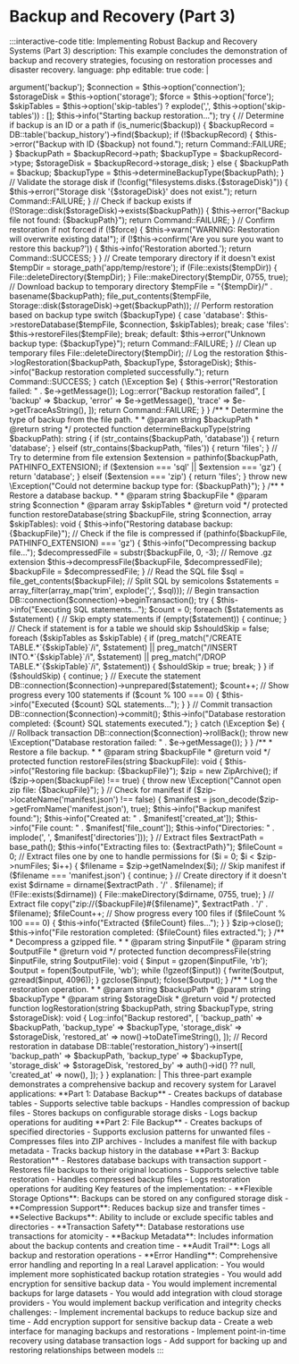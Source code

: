 # Backup and Recovery (Part 3)

:::interactive-code
title: Implementing Robust Backup and Recovery Systems (Part 3)
description: This example concludes the demonstration of backup and recovery strategies, focusing on restoration processes and disaster recovery.
language: php
editable: true
code: |
  <?php
  
  namespace App\Console\Commands;
  
  use Illuminate\Console\Command;
  use Illuminate\Support\Facades\Storage;
  use Illuminate\Support\Facades\DB;
  use Illuminate\Support\Facades\Log;
  use Illuminate\Support\Facades\File;
  use Illuminate\Support\Facades\Schema;
  use ZipArchive;
  
  class RestoreBackup extends Command
  {
      /**
       * The name and signature of the console command.
       *
       * @var string
       */
      protected $signature = 'backup:restore
                              {backup : Path to the backup file or backup ID from backup_history table}
                              {--connection=mysql : Database connection for database backups}
                              {--storage=local : Storage disk where the backup is stored}
                              {--force : Force restore without confirmation}
                              {--skip-tables= : Comma-separated list of tables to skip during database restore}';
      
      /**
       * The console command description.
       *
       * @var string
       */
      protected $description = 'Restore a backup';
      
      /**
       * Execute the console command.
       */
      public function handle()
      {
          $backup = $this->argument('backup');
          $connection = $this->option('connection');
          $storageDisk = $this->option('storage');
          $force = $this->option('force');
          $skipTables = $this->option('skip-tables') ? explode(',', $this->option('skip-tables')) : [];
          
          $this->info("Starting backup restoration...");
          
          try {
              // Determine if backup is an ID or a path
              if (is_numeric($backup)) {
                  $backupRecord = DB::table('backup_history')->find($backup);
                  
                  if (!$backupRecord) {
                      $this->error("Backup with ID {$backup} not found.");
                      return Command::FAILURE;
                  }
                  
                  $backupPath = $backupRecord->path;
                  $backupType = $backupRecord->type;
                  $storageDisk = $backupRecord->storage_disk;
              } else {
                  $backupPath = $backup;
                  $backupType = $this->determineBackupType($backupPath);
              }
              
              // Validate the storage disk
              if (!config("filesystems.disks.{$storageDisk}")) {
                  $this->error("Storage disk '{$storageDisk}' does not exist.");
                  return Command::FAILURE;
              }
              
              // Check if backup exists
              if (!Storage::disk($storageDisk)->exists($backupPath)) {
                  $this->error("Backup file not found: {$backupPath}");
                  return Command::FAILURE;
              }
              
              // Confirm restoration if not forced
              if (!$force) {
                  $this->warn("WARNING: Restoration will overwrite existing data!");
                  if (!$this->confirm('Are you sure you want to restore this backup?')) {
                      $this->info('Restoration aborted.');
                      return Command::SUCCESS;
                  }
              }
              
              // Create temporary directory if it doesn't exist
              $tempDir = storage_path('app/temp/restore');
              if (File::exists($tempDir)) {
                  File::deleteDirectory($tempDir);
              }
              File::makeDirectory($tempDir, 0755, true);
              
              // Download backup to temporary directory
              $tempFile = "{$tempDir}/" . basename($backupPath);
              file_put_contents($tempFile, Storage::disk($storageDisk)->get($backupPath));
              
              // Perform restoration based on backup type
              switch ($backupType) {
                  case 'database':
                      $this->restoreDatabase($tempFile, $connection, $skipTables);
                      break;
                  case 'files':
                      $this->restoreFiles($tempFile);
                      break;
                  default:
                      $this->error("Unknown backup type: {$backupType}");
                      return Command::FAILURE;
              }
              
              // Clean up temporary files
              File::deleteDirectory($tempDir);
              
              // Log the restoration
              $this->logRestoration($backupPath, $backupType, $storageDisk);
              
              $this->info("Backup restoration completed successfully.");
              return Command::SUCCESS;
          } catch (\Exception $e) {
              $this->error("Restoration failed: " . $e->getMessage());
              Log::error("Backup restoration failed", [
                  'backup' => $backup,
                  'error' => $e->getMessage(),
                  'trace' => $e->getTraceAsString(),
              ]);
              return Command::FAILURE;
          }
      }
      
      /**
       * Determine the type of backup from the file path.
       *
       * @param string $backupPath
       * @return string
       */
      protected function determineBackupType(string $backupPath): string
      {
          if (str_contains($backupPath, 'database')) {
              return 'database';
          } elseif (str_contains($backupPath, 'files')) {
              return 'files';
          }
          
          // Try to determine from file extension
          $extension = pathinfo($backupPath, PATHINFO_EXTENSION);
          
          if ($extension === 'sql' || $extension === 'gz') {
              return 'database';
          } elseif ($extension === 'zip') {
              return 'files';
          }
          
          throw new \Exception("Could not determine backup type for: {$backupPath}");
      }
      
      /**
       * Restore a database backup.
       *
       * @param string $backupFile
       * @param string $connection
       * @param array $skipTables
       * @return void
       */
      protected function restoreDatabase(string $backupFile, string $connection, array $skipTables): void
      {
          $this->info("Restoring database backup: {$backupFile}");
          
          // Check if the file is compressed
          if (pathinfo($backupFile, PATHINFO_EXTENSION) === 'gz') {
              $this->info("Decompressing backup file...");
              $decompressedFile = substr($backupFile, 0, -3); // Remove .gz extension
              $this->decompressFile($backupFile, $decompressedFile);
              $backupFile = $decompressedFile;
          }
          
          // Read the SQL file
          $sql = file_get_contents($backupFile);
          
          // Split SQL by semicolons
          $statements = array_filter(array_map('trim', explode(';', $sql)));
          
          // Begin transaction
          DB::connection($connection)->beginTransaction();
          
          try {
              $this->info("Executing SQL statements...");
              $count = 0;
              
              foreach ($statements as $statement) {
                  // Skip empty statements
                  if (empty($statement)) {
                      continue;
                  }
                  
                  // Check if statement is for a table we should skip
                  $shouldSkip = false;
                  foreach ($skipTables as $skipTable) {
                      if (preg_match("/CREATE TABLE.*`{$skipTable}`/i", $statement) ||
                          preg_match("/INSERT INTO.*`{$skipTable}`/i", $statement) ||
                          preg_match("/DROP TABLE.*`{$skipTable}`/i", $statement)) {
                          $shouldSkip = true;
                          break;
                      }
                  }
                  
                  if ($shouldSkip) {
                      continue;
                  }
                  
                  // Execute the statement
                  DB::connection($connection)->unprepared($statement);
                  $count++;
                  
                  // Show progress every 100 statements
                  if ($count % 100 === 0) {
                      $this->info("Executed {$count} SQL statements...");
                  }
              }
              
              // Commit transaction
              DB::connection($connection)->commit();
              $this->info("Database restoration completed: {$count} SQL statements executed.");
          } catch (\Exception $e) {
              // Rollback transaction
              DB::connection($connection)->rollBack();
              throw new \Exception("Database restoration failed: " . $e->getMessage());
          }
      }
      
      /**
       * Restore a file backup.
       *
       * @param string $backupFile
       * @return void
       */
      protected function restoreFiles(string $backupFile): void
      {
          $this->info("Restoring file backup: {$backupFile}");
          
          $zip = new ZipArchive();
          
          if ($zip->open($backupFile) !== true) {
              throw new \Exception("Cannot open zip file: {$backupFile}");
          }
          
          // Check for manifest
          if ($zip->locateName('manifest.json') !== false) {
              $manifest = json_decode($zip->getFromName('manifest.json'), true);
              $this->info("Backup manifest found:");
              $this->info("Created at: " . $manifest['created_at']);
              $this->info("File count: " . $manifest['file_count']);
              $this->info("Directories: " . implode(', ', $manifest['directories']));
          }
          
          // Extract files
          $extractPath = base_path();
          $this->info("Extracting files to: {$extractPath}");
          
          $fileCount = 0;
          
          // Extract files one by one to handle permissions
          for ($i = 0; $i < $zip->numFiles; $i++) {
              $filename = $zip->getNameIndex($i);
              
              // Skip manifest
              if ($filename === 'manifest.json') {
                  continue;
              }
              
              // Create directory if it doesn't exist
              $dirname = dirname($extractPath . '/' . $filename);
              if (!File::exists($dirname)) {
                  File::makeDirectory($dirname, 0755, true);
              }
              
              // Extract file
              copy("zip://{$backupFile}#{$filename}", $extractPath . '/' . $filename);
              $fileCount++;
              
              // Show progress every 100 files
              if ($fileCount % 100 === 0) {
                  $this->info("Extracted {$fileCount} files...");
              }
          }
          
          $zip->close();
          
          $this->info("File restoration completed: {$fileCount} files extracted.");
      }
      
      /**
       * Decompress a gzipped file.
       *
       * @param string $inputFile
       * @param string $outputFile
       * @return void
       */
      protected function decompressFile(string $inputFile, string $outputFile): void
      {
          $input = gzopen($inputFile, 'rb');
          $output = fopen($outputFile, 'wb');
          
          while (!gzeof($input)) {
              fwrite($output, gzread($input, 4096));
          }
          
          gzclose($input);
          fclose($output);
      }
      
      /**
       * Log the restoration operation.
       *
       * @param string $backupPath
       * @param string $backupType
       * @param string $storageDisk
       * @return void
       */
      protected function logRestoration(string $backupPath, string $backupType, string $storageDisk): void
      {
          Log::info("Backup restored", [
              'backup_path' => $backupPath,
              'backup_type' => $backupType,
              'storage_disk' => $storageDisk,
              'restored_at' => now()->toDateTimeString(),
          ]);
          
          // Record restoration in database
          DB::table('restoration_history')->insert([
              'backup_path' => $backupPath,
              'backup_type' => $backupType,
              'storage_disk' => $storageDisk,
              'restored_by' => auth()->id() ?? null,
              'created_at' => now(),
          ]);
      }
  }
explanation: |
  This three-part example demonstrates a comprehensive backup and recovery system for Laravel applications:
  
  **Part 1: Database Backup**
  - Creates backups of database tables
  - Supports selective table backups
  - Handles compression of backup files
  - Stores backups on configurable storage disks
  - Logs backup operations for auditing
  
  **Part 2: File Backup**
  - Creates backups of specified directories
  - Supports exclusion patterns for unwanted files
  - Compresses files into ZIP archives
  - Includes a manifest file with backup metadata
  - Tracks backup history in the database
  
  **Part 3: Backup Restoration**
  - Restores database backups with transaction support
  - Restores file backups to their original locations
  - Supports selective table restoration
  - Handles compressed backup files
  - Logs restoration operations for auditing
  
  Key features of the implementation:
  
  - **Flexible Storage Options**: Backups can be stored on any configured storage disk
  - **Compression Support**: Reduces backup size and transfer times
  - **Selective Backups**: Ability to include or exclude specific tables and directories
  - **Transaction Safety**: Database restorations use transactions for atomicity
  - **Backup Metadata**: Includes information about the backup contents and creation time
  - **Audit Trail**: Logs all backup and restoration operations
  - **Error Handling**: Comprehensive error handling and reporting
  
  In a real Laravel application:
  - You would implement more sophisticated backup rotation strategies
  - You would add encryption for sensitive backup data
  - You would implement incremental backups for large datasets
  - You would add integration with cloud storage providers
  - You would implement backup verification and integrity checks
challenges:
  - Implement incremental backups to reduce backup size and time
  - Add encryption support for sensitive backup data
  - Create a web interface for managing backups and restorations
  - Implement point-in-time recovery using database transaction logs
  - Add support for backing up and restoring relationships between models
:::
